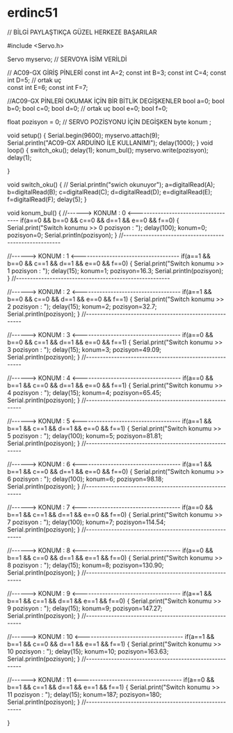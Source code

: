 # erdinc51



// BİLGİ PAYLAŞTIKÇA GÜZEL HERKEZE BAŞARILAR 

#include <Servo.h>

Servo myservo;  // SERVOYA İSİM VERİLDİ

// AC09-GX GİRİŞ PİNLERİ 
const int A=2; 
const int B=3; 
const int C=4; 
const int D=5; // ortak uç  
const int E=6; 
const int F=7; 

//AC09-GX PİNLERİ OKUMAK İÇİN BİR BİTLİK DEGİŞKENLER
bool a=0;
bool b=0;
bool c=0; 
bool d=0; // ortak uç 
bool e=0; 
bool f=0; 


float pozisyon = 0;    // SERVO POZİSYONU İÇİN DEGİŞKEN 
byte  konum ; 


void setup()
{
Serial.begin(9600); 
myservo.attach(9);  
Serial.println("AC09-GX ARDUİNO İLE KULLANIMI"); 
delay(1000); 
}
void loop() 
{ 
  switch_oku(); 
  delay(1); 
  konum_bul(); 
  myservo.write(pozisyon);
  delay(1);
  
}

void switch_oku()
{
 // Serial.println("swich okunuyor"); 
  a=digitalRead(A); 
  b=digitalRead(B); 
  c=digitalRead(C); 
  d=digitalRead(D); 
  e=digitalRead(E); 
  f=digitalRead(F);
  delay(5);
}

void  konum_bul()
{
//------> KONUM : 0 <------------------------------------
 if(a==0 && b==0 && c==0 && d==1 && e==0 && f==0) 
 {
  Serial.print("Switch konumu >> 0 pozisyon : "); 
  delay(100);
  konum=0;
  pozisyon=0;
  Serial.println(pozisyon); 
 }
//-------------------------------------------------------


//------> KONUM : 1 <------------------------------------
 if(a==1 && b==0 && c==1 && d==1 && e==0 && f==0) 
 {
  Serial.print("Switch konumu >> 1 pozisyon : "); 
delay(15);
  konum=1;
  pozisyon=16.3;
  Serial.println(pozisyon); 
 }
//-------------------------------------------------------

//------> KONUM : 2 <------------------------------------
 if(a==1 && b==0 && c==0 && d==1 && e==0 && f==1) 
 {
  Serial.print("Switch konumu >> 2 pozisyon : "); 
delay(15);
  konum=2;
  pozisyon=32.7; 
  Serial.println(pozisyon); 
 }
//-------------------------------------------------------

//------> KONUM : 3 <------------------------------------
 if(a==0 && b==0 && c==1 && d==1 && e==0 && f==1) 
 {
  Serial.print("Switch konumu >> 3 pozisyon : "); 
delay(15);
  konum=3;
  pozisyon=49.09; 
  Serial.println(pozisyon); 
 }
//-------------------------------------------------------
 
 
//------> KONUM : 4 <------------------------------------
 if(a==0 && b==1 && c==0 && d==1 && e==0 && f==1) 
 {
  Serial.print("Switch konumu >> 4 pozisyon : "); 
delay(15);
  konum=4;
  pozisyon=65.45;
  Serial.println(pozisyon); 
 }
 //-------------------------------------------------------


//------> KONUM : 5 <------------------------------------
 if(a==1 && b==1 && c==1 && d==1 && e==0 && f==1) 
 {
  Serial.print("Switch konumu >> 5 pozisyon : "); 
  delay(100);
  konum=5; 
  pozisyon=81.81; 
  Serial.println(pozisyon); 
 }
 //-------------------------------------------------------


//------> KONUM : 6 <------------------------------------
 if(a==1 && b==1 && c==0 && d==1 && e==0 && f==0) 
 {
  Serial.print("Switch konumu >> 6 pozisyon : "); 
  delay(100);
  konum=6; 
  pozisyon=98.18; 
  Serial.println(pozisyon); 
 }
 //-------------------------------------------------------


//------> KONUM : 7 <------------------------------------
 if(a==0 && b==1 && c==1 && d==1 && e==0 && f==0) 
 {
  Serial.print("Switch konumu >> 7 pozisyon : "); 
  delay(100);
  konum=7; 
  pozisyon=114.54; 
  Serial.println(pozisyon); 
 }
 //-------------------------------------------------------



//------> KONUM : 8 <------------------------------------
 if(a==0 && b==1 && c==0 && d==1 && e==1 && f==0) 
 {
  Serial.print("Switch konumu >> 8 pozisyon : "); 
delay(15);
  konum=8;
  pozisyon=130.90; 
  Serial.println(pozisyon); 
 }
 //-------------------------------------------------------

//------> KONUM : 9 <------------------------------------
 if(a==1 && b==1 && c==1 && d==1 && e==1 && f==0) 
 {
  Serial.print("Switch konumu >> 9 pozisyon : "); 
delay(15);
  konum=9;
  pozisyon=147.27; 
  Serial.println(pozisyon); 
 }
 //-------------------------------------------------------

//------> KONUM : 10 <------------------------------------
 if(a==1 && b==1 && c==0 && d==1 && e==1 && f==1) 
 {
  Serial.print("Switch konumu >> 10 pozisyon : "); 
delay(15);
  konum=10;
  pozisyon=163.63; 
  Serial.println(pozisyon); 
 }
 //-------------------------------------------------------

//------> KONUM : 11 <------------------------------------
 if(a==0 && b==1 && c==1 && d==1 && e==1 && f==1) 
 {
  Serial.print("Switch konumu >> 11 pozisyon : "); 
delay(15);
  konum=187;
  pozisyon=180; 
  Serial.println(pozisyon); 
 }
 //-------------------------------------------------------


}













